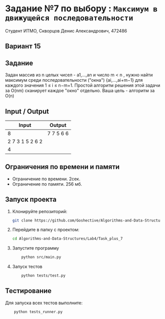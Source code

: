 # Задание №7 по выбору : `Максимум в движущейся последовательности`
Студент ИТМО,  Скворцов Денис Александрович, 472486

## Вариант 15

## Задание 
Задан массив из n целых чисел - a1,...,an и число m < n , нужно найти максимум
среди последовательности ("окна") {ai,...,ai+m−1} для каждого значения
 1 ≤ i ≤ n−m+1. Простой алгоритм решения этой задачи за O(nm) сканирует
 каждое "окно" отдельно.
 Ваша цель - алгоритм за O(n)

## Input / Output 

| Input    | Output   |
|----------|----------|
|8         | 7 7 5 6 6       | 
|2 7 3 1 5 2 6 2   |          | 
|4                 |          | 


## Ограничения по времени и памяти

- Ограничение по времени. 2сек.
- Ограничение по памяти. 256 мб.


## Запуск проекта
1. Клонируйте репозиторий:
   ```bash
   git clone https://github.com/Goshective/Algorithms-and-Data-Structures
   ```
2. Перейдите в папку с проектом:
   ```bash
   cd Algorithms-and-Data-Structures/Lab4/Task_plus_7
   ```

3. Запустите программу
    ```bash
        python src/main.py
    ```

4. Запуск тестов
    ```bash
        python tests/test.py
    ```

## Тестирование
Для запуска всех тестов выполните:
```bash
    python tests_runner.py
```
